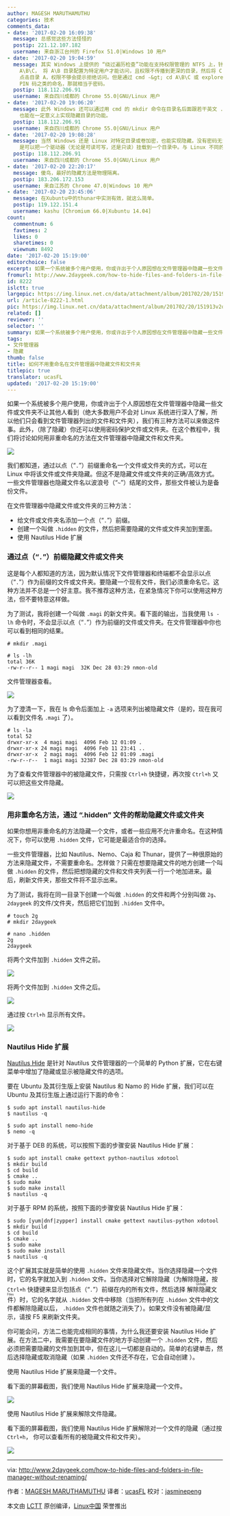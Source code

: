 ```yaml
---
author: MAGESH MARUTHAMUTHU
categories: 技术
comments_data:
- date: '2017-02-20 16:09:38'
  message: 总感觉这些方法怪怪的
  postip: 221.12.107.182
  username: 来自浙江台州的 Firefox 51.0|Windows 10 用户
- date: '2017-02-20 19:04:59'
  message: 其实 Windows 上提供的 “绕过遍历检查”功能在支持权限管理的 NTFS 上，针对这个需求更近有用。该功能在配置好权限的情况下，可以很好的实现隐藏目录的功能。比如对目录
    A\B\C， 将 A\B 目录配置为特定用户才能访问，且权限不传播到更深的目录，然后将 C 配置只有特定用户才能访问。这样直接通过 explorer 或 cmd
    点击目录 A，权限不够会提示拒绝访问。但是通过 cmd -&gt; cd A\B\C 或 explorer A\B\C 则可以访问到。如果这里 B 的目录名用
    PIN 码之类的命名，那就相当于密码。
  postip: 118.112.206.91
  username: 来自四川成都的 Chrome 55.0|GNU/Linux 用户
- date: '2017-02-20 19:06:20'
  message: 此外 Windows 还可以通过用 cmd 的 mkdir 命令在目录名后面跟若干英文 . 符号，然后通过该目录名的 MS-DOS 8.3 格式进行访问，
    也能在一定意义上实现隐藏目录的功能。
  postip: 118.112.206.91
  username: 来自四川成都的 Chrome 55.0|GNU/Linux 用户
- date: '2017-02-20 19:08:28'
  message: 当然 Windows 还是 Linux 对特定目录或卷加密，也能实现隐藏。没有密码无法看到其中的内容，实际实现了隐藏。可能有些网友不知道 Windows
    是可以把一个驱动器（无论是可读可写，还是只读）挂载到一个目录中。与 Linux 不同的是，它必须是空目录，而 Linux 可以挂载到有文件的目录。
  postip: 118.112.206.91
  username: 来自四川成都的 Chrome 55.0|GNU/Linux 用户
- date: '2017-02-20 22:20:17'
  message: 傻鸟，最好的隐藏方法是物理隔离。
  postip: 183.206.172.153
  username: 来自江苏的 Chrome 47.0|Windows 10 用户
- date: '2017-02-20 23:45:06'
  message: 在Xubuntu中的thunar中实测有效，就这么简单。
  postip: 119.122.151.4
  username: kashu [Chromium 66.0|Xubuntu 14.04]
count:
  commentnum: 6
  favtimes: 2
  likes: 0
  sharetimes: 0
  viewnum: 8492
date: '2017-02-20 15:19:00'
editorchoice: false
excerpt: 如果一个系统被多个用户使用，你或许出于个人原因想在文件管理器中隐藏一些文件或文件夹不让其他人看到（绝大多数用户不会对 Linux 系统进行深入了解，所以他们只会看到文件管理器列出的文件和文件夹），我们有三种方法可以来做这件事。
fromurl: http://www.2daygeek.com/how-to-hide-files-and-folders-in-file-manager-without-renaming/
id: 8222
islctt: true
largepic: https://img.linux.net.cn/data/attachment/album/201702/20/151913v2qnx8q3v3zuvvp0.jpg
url: /article-8222-1.html
pic: https://img.linux.net.cn/data/attachment/album/201702/20/151913v2qnx8q3v3zuvvp0.jpg.thumb.jpg
related: []
reviewer: ''
selector: ''
summary: 如果一个系统被多个用户使用，你或许出于个人原因想在文件管理器中隐藏一些文件或文件夹不让其他人看到（绝大多数用户不会对 Linux 系统进行深入了解，所以他们只会看到文件管理器列出的文件和文件夹），我们有三种方法可以来做这件事。
tags:
- 文件管理器
- 隐藏
thumb: false
title: 如何不用重命名在文件管理器中隐藏文件和文件夹
titlepic: true
translator: ucasFL
updated: '2017-02-20 15:19:00'
---
```


如果一个系统被多个用户使用，你或许出于个人原因想在文件管理器中隐藏一些文件或文件夹不让其他人看到（绝大多数用户不会对 Linux 系统进行深入了解，所以他们只会看到文件管理器列出的文件和文件夹），我们有三种方法可以来做这件事。此外，（除了隐藏）你还可以使用密码保护文件或文件夹。在这个教程中，我们将讨论如何用非重命名的方法在文件管理器中隐藏文件和文件夹。


![](/data/attachment/album/201702/20/151913v2qnx8q3v3zuvvp0.jpg)


我们都知道，通过以点（“`.`”）前缀重命名一个文件或文件夹的方式，可以在 Linux 中将该文件或文件夹隐藏。但这不是隐藏文件或文件夹的正确/高效方式。一些文件管理器也隐藏文件名以波浪号（“`~`”）结尾的文件，那些文件被认为是备份文件。


在文件管理器中隐藏文件或文件夹的三种方法：


* 给文件或文件夹名添加一个点（“`.`”）前缀。
* 创建一个叫做 `.hidden` 的文件，然后把需要隐藏的文件或文件夹加到里面。
* 使用 Nautilus Hide 扩展


### 通过点（“`.`”）前缀隐藏文件或文件夹


这是每个人都知道的方法，因为默认情况下文件管理器和终端都不会显示以点（“`.`”）作为前缀的文件或文件夹。要隐藏一个现有文件，我们必须重命名它。这种方法并不总是一个好主意。我不推荐这种方法，在紧急情况下你可以使用这种方法，但不要特意这样做。


为了测试，我将创建一个叫做 `.magi` 的新文件夹。看下面的输出，当我使用 `ls -lh` 命令时，不会显示以点（“`.`”）作为前缀的文件或文件夹。在文件管理器中你也可以看到相同的结果。



```
# mkdir .magi

# ls -lh
total 36K
-rw-r--r-- 1 magi magi  32K Dec 28 03:29 nmon-old

```

文件管理器查看。


![](/data/attachment/album/201702/20/151931vc07skmc3assko8s.png)


为了澄清一下，我在 ls 命令后面加上 `-a` 选项来列出被隐藏文件（是的，现在我可以看到文件名 `.magi` 了）。



```
# ls -la
total 52
drwxr-xr-x  4 magi magi  4096 Feb 12 01:09 .
drwxr-xr-x 24 magi magi  4096 Feb 11 23:41 ..
drwxr-xr-x  2 magi magi  4096 Feb 12 01:09 .magi
-rw-r--r--  1 magi magi 32387 Dec 28 03:29 nmon-old

```

为了查看文件管理器中的被隐藏文件，只需按 `Ctrl+h` 快捷键，再次按 `Ctrl+h` 又可以把这些文件隐藏。


![](/data/attachment/album/201702/20/151936nzrl6lr7k0m60lm6.png)


### 用非重命名方法，通过 “.hidden” 文件的帮助隐藏文件或文件夹


如果你想用非重命名的方法隐藏一个文件，或者一些应用不允许重命名。在这种情况下，你可以使用 `.hidden` 文件，它可能是最适合你的选择。


一些文件管理器，比如 Nautilus、Nemo、Caja 和 Thunar，提供了一种很原始的方法来隐藏文件，不需要重命名。怎样做？只需在想要隐藏文件的地方创建一个叫做 `.hidden` 的文件，然后把想隐藏的文件和文件夹列表一行一个地加进来。最后，刷新文件夹，那些文件将不显示出来。


为了测试，我将在同一目录下创建一个叫做 `.hidden` 的文件和两个分别叫做 `2g`、`2daygeek` 的文件/文件夹，然后把它们加到 `.hidden` 文件中。



```
# touch 2g
# mkdir 2daygeek

# nano .hidden
2g
2daygeek

```

将两个文件加到 `.hidden` 文件之前。


![](/data/attachment/album/201702/20/151943qpyswlwcvwb5252v.png)


将两个文件加到 `.hidden` 文件之后。


![](/data/attachment/album/201702/20/151948bfph17ep4hkpbpt8.png)


通过按 `Ctrl+h` 显示所有文件。


![](/data/attachment/album/201702/20/151954jijp699gujmdda3z.png)


### Nautilus Hide 扩展


[Nautilus Hide](https://github.com/brunonova/nautilus-hide) 是针对 Nautilus 文件管理器的一个简单的 Python 扩展，它在右键菜单中增加了隐藏或显示被隐藏文件的选项。


要在 Ubuntu 及其衍生版上安装 Nautilus 和 Namo 的 Hide 扩展，我们可以在 Ubuntu 及其衍生版上通过运行下面的命令：



```
$ sudo apt install nautilus-hide
$ nautilus -q

$ sudo apt install nemo-hide
$ nemo -q

```

对于基于 DEB 的系统，可以按照下面的步骤安装 Nautilus Hide 扩展：



```
$ sudo apt install cmake gettext python-nautilus xdotool
$ mkdir build
$ cd build
$ cmake ..
$ sudo make
$ sudo make install
$ nautilus -q

```

对于基于 RPM 的系统，按照下面的步骤安装 Nautilus Hide 扩展：



```
$ sudo [yum|dnf|zypper] install cmake gettext nautilus-python xdotool
$ mkdir build
$ cd build
$ cmake ..
$ sudo make
$ sudo make install
$ nautilus -q

```

这个扩展其实就是简单的使用 `.hidden` 文件来隐藏文件。当你选择隐藏一个文件时，它的名字就加入到 `.hidden` 文件。当你选择对它解除隐藏（为解除隐藏，按 `Ctrl+h` 快捷键来显示包括点（“`.`”）前缀在内的所有文件，然后选择<ruby> 解除隐藏文件 <rt>  Unhide Files </rt></ruby>）时，它的名字就从 `.hidden` 文件中移除（当把所有列在 `.hidden` 文件中的文件都解除隐藏以后， `.hidden` 文件也就随之消失了）。如果文件没有被隐藏/显示，请按 F5 来刷新文件夹。


你可能会问，方法二也能完成相同的事情，为什么我还要安装 Nautilus Hide 扩展。在方法二中，我需要在要隐藏文件的地方手动创建一个 `.hidden` 文件，然后必须把需要隐藏的文件加到其中，但在这儿一切都是自动的。简单的右键单击，然后选择隐藏或取消隐藏（如果 `.hidden` 文件还不存在，它会自动创建 ）。


使用 Nautilus Hide 扩展来隐藏一个文件。


看下面的屏幕截图，我们使用 Nautilus Hide 扩展来隐藏一个文件。


![](/data/attachment/album/201702/20/152012a6wlghs6gi66eihw.png)


使用 Nautilus Hide 扩展来解除文件隐藏。


看下面的屏幕截图，我们使用 Nautilus Hide 扩展解除对一个文件的隐藏（通过按 `Ctrl+h`， 你可以查看所有的被隐藏文件和文件夹）。


![](/data/attachment/album/201702/20/152059w8yxujkfwjjudufj.png)




---


via: <http://www.2daygeek.com/how-to-hide-files-and-folders-in-file-manager-without-renaming/>


作者：[MAGESH MARUTHAMUTHU](http://www.2daygeek.com/how-to-hide-files-and-folders-in-file-manager-without-renaming/)  译者：[ucasFL](https://github.com/ucasFL) 校对：[jasminepeng](https://github.com/jasminepeng)


本文由 [LCTT](https://github.com/LCTT/TranslateProject) 原创编译，[Linux中国](https://linux.cn/) 荣誉推出